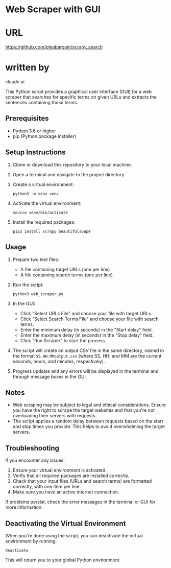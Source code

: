 # Web Scraper with GUI

# URL
https://github.com/pleabargain/scrapy_search

# written by
claude.ai


This Python script provides a graphical user interface (GUI) for a web scraper that searches for specific terms on given URLs and extracts the sentences containing those terms.

## Prerequisites

- Python 3.6 or higher
- pip (Python package installer)

## Setup Instructions

1. Clone or download this repository to your local machine.

2. Open a terminal and navigate to the project directory.

3. Create a virtual environment:
   ```
   python3 -m venv venv
   ```

4. Activate the virtual environment:
   ```
   source venv/bin/activate
   ```

5. Install the required packages:
   ```
   pip3 install scrapy beautifulsoup4
   ```

## Usage

1. Prepare two text files:
   - A file containing target URLs (one per line)
   - A file containing search terms (one per line)

2. Run the script:
   ```
   python3 web_scraper.py
   ```

3. In the GUI:
   - Click "Select URLs File" and choose your file with target URLs.
   - Click "Select Search Terms File" and choose your file with search terms.
   - Enter the minimum delay (in seconds) in the "Start delay" field.
   - Enter the maximum delay (in seconds) in the "Stop delay" field.
   - Click "Run Scraper" to start the process.

4. The script will create an output CSV file in the same directory, named in the format `SS.HH.MMoutput.csv` (where SS, HH, and MM are the current seconds, hours, and minutes, respectively).

5. Progress updates and any errors will be displayed in the terminal and through message boxes in the GUI.

## Notes

- Web scraping may be subject to legal and ethical considerations. Ensure you have the right to scrape the target websites and that you're not overloading their servers with requests.
- The script applies a random delay between requests based on the start and stop times you provide. This helps to avoid overwhelming the target servers.

## Troubleshooting

If you encounter any issues:

1. Ensure your virtual environment is activated.
2. Verify that all required packages are installed correctly.
3. Check that your input files (URLs and search terms) are formatted correctly, with one item per line.
4. Make sure you have an active internet connection.

If problems persist, check the error messages in the terminal or GUI for more information.

## Deactivating the Virtual Environment

When you're done using the script, you can deactivate the virtual environment by running:
```
deactivate
```

This will return you to your global Python environment.